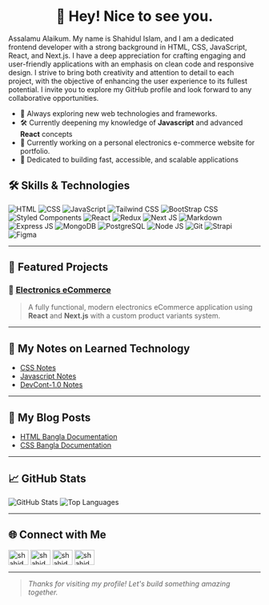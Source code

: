 <h1 align="center"> 👋 Hey! Nice to see you.</h1>
<!-- <h3 align="center">A passionate frontend developer from Bangladesh</h3> -->


Assalamu Alaikum. My name is Shahidul Islam, and I am a dedicated frontend developer with a strong background in HTML, CSS, JavaScript, React, and Next.js. I have a deep appreciation for crafting engaging and user-friendly applications with an emphasis on clean code and responsive design. I strive to bring both creativity and attention to detail to each project, with the objective of enhancing the user experience to its fullest potential. I invite you to explore my GitHub profile and look forward to any collaborative opportunities.
<!-- ## 💼 About Me -->
- 🚀 Always exploring new web technologies and frameworks.
- 🛠️ Currently deepening my knowledge of **Javascript** and advanced **React** concepts
- 🌱 Currently working on a personal electronics e-commerce website for portfolio. 
- 🎯 Dedicated to building fast, accessible, and scalable applications

## 🛠️ Skills & Technologies


![HTML](https://img.shields.io/badge/HTML5-%23E34F26.svg?&style=for-the-badge&logo=html5&logoColor=white)
![CSS](https://img.shields.io/badge/CSS3-%231572B6.svg?&style=for-the-badge&logo=css3&logoColor=white)
![JavaScript](https://img.shields.io/badge/JavaScript-%23F7DF1E.svg?&style=for-the-badge&logo=javascript&logoColor=black)
![Tailwind CSS](https://img.shields.io/badge/Tailwind%20CSS-%2338B2AC.svg?style=for-the-badge&logo=tailwind-css&logoColor=white)
![BootStrap CSS](https://img.shields.io/badge/BootStarp-8A2BE2.svg?style=for-the-badge&logo=bootstrap&logoColor=white)
![Styled Components](https://img.shields.io/badge/Styled%20Components-DB7093?style=for-the-badge&logo=styled-components&logoColor=white)
![React](https://img.shields.io/badge/React%20JS-%2361dafb.svg?&style=for-the-badge&logo=react&logoColor=black)
![Redux](https://img.shields.io/badge/redux-764abc.svg?&style=for-the-badge&logo=redux&logoColor=white)
![Next JS](https://img.shields.io/badge/Next%20js-%23000000.svg?&style=for-the-badge&logo=nextdotjs&logoColor=white)
![Markdown](https://img.shields.io/badge/Markdown-FFFFFF.svg?style=for-the-badge&logo=markdown&logoColor=black)
![Express JS](https://img.shields.io/badge/Express.JS-404D59.svg?style=for-the-badge&logo=express&logoColor=57AEC9)
![MongoDB](https://img.shields.io/badge/Mongodb-47a248.svg?style=for-the-badge&logo=mongodb&logoColor=white)
![PostgreSQL](https://img.shields.io/badge/PostgreSQL-4169E1.svg?style=for-the-badge&logo=postgresql&logoColor=white)
![Node JS](https://img.shields.io/badge/Node.JS-5fa04e.svg?style=for-the-badge&logo=node.js&logoColor=white)
![Git](https://img.shields.io/badge/git-F05032.svg?style=for-the-badge&logo=git&logoColor=white)
![Strapi](https://img.shields.io/badge/Strapi-4945FF.svg?style=for-the-badge&logo=strapi&logoColor=white)
![Figma](https://img.shields.io/badge/Figma-FF7667.svg?style=for-the-badge&logo=figma&logoColor=white)

---

## 📂 Featured Projects

### 🌟 [Electronics eCommerce](https://github.com/shahidul50/cyber-ecommerce-frontend-app)
> A fully functional, modern electronics eCommerce application using **React** and **Next.js** with a custom product variants system.

<!-- ### 📸 [Stock Management Application](https://github.com/username/photo-gallery)
> A beautiful photo gallery application that features advanced filtering, animations, and an intuitive UI.

### 🖌️ [Personal Portfolio](https://github.com/username/portfolio-site)
> My portfolio website built with **React**, showcasing my work, skills, and projects in a sleek, minimalist design. -->

---
## 📝 My Notes on Learned Technology

- [CSS Notes](https://github.com/shahidul50/CSS-Practices-Note)
- [Javascript Notes](https://github.com/shahidul50/JavaScript-Practices-Note)
- [DevCont-1.0 Notes](https://github.com/shahidul50/devConf-1.0-Notes)

---
## 📝 My Blog Posts

- [HTML Bangla Documentation](https://github.com/shahidul50/HTML-Notes-and-Bangla-Documentation)
- [CSS Bangla Documentation](https://github.com/shahidul50/CSS-Notes-and-Bangla-Documentation)

---

## 📈 GitHub Stats

<div align="left">
  <img src="https://github-readme-stats.vercel.app/api?username=shahidul50&show_icons=true&theme=radical" alt="GitHub Stats" />
  <img src="https://github-readme-stats.vercel.app/api/top-langs/?username=shahidul50&layout=compact&theme=radical" alt="Top Languages" />
</div>

---

## 🌐 Connect with Me

<p align="left">
<a href="https://linkedin.com/in/shahidul50" target="blank"><img align="center" src="https://raw.githubusercontent.com/rahuldkjain/github-profile-readme-generator/master/src/images/icons/Social/linked-in-alt.svg" alt="shahidul50" height="30" width="40" /></a>
<a href="https://fb.com/shahidul2079" target="blank"><img align="center" src="https://raw.githubusercontent.com/rahuldkjain/github-profile-readme-generator/master/src/images/icons/Social/facebook.svg" alt="shahidul2079" height="30" width="40" /></a>
<a href="https://www.leetcode.com/shahidul50" target="blank"><img align="center" src="https://raw.githubusercontent.com/rahuldkjain/github-profile-readme-generator/master/src/images/icons/Social/leet-code.svg" alt="shahidul50" height="30" width="40" /></a>
<a href="https://www.hackerrank.com/shahidul50" target="blank"><img align="center" src="https://raw.githubusercontent.com/rahuldkjain/github-profile-readme-generator/master/src/images/icons/Social/hackerrank.svg" alt="shahidul50" height="30" width="40" /></a>
</p>

---


> _Thanks for visiting my profile! Let's build something amazing together._
